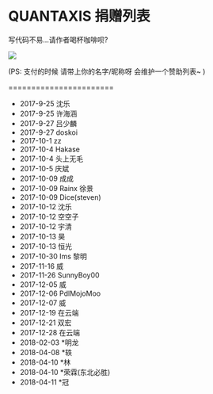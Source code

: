 # QUANTAXIS 捐赠列表

写代码不易...请作者喝杯咖啡呗?


![](http://osnhakmay.bkt.clouddn.com/alipay.png)

(PS: 支付的时候 请带上你的名字/昵称呀 会维护一个赞助列表~ )

=======================

- 2017-9-25 沈乐
- 2017-9-25 许海涵
- 2017-9-27 吕少麟
- 2017-9-27 doskoi
- 2017-10-1 zz
- 2017-10-4 Hakase
- 2017-10-4 头上无毛
- 2017-10-5 庆斌
- 2017-10-09 成成
- 2017-10-09 Rainx 徐景
- 2017-10-09 Dice(steven)
- 2017-10-12 沈乐
- 2017-10-12 空空子
- 2017-10-12 宇清
- 2017-10-13 昊
- 2017-10-13 恒光
- 2017-10-30 Ims 黎明
- 2017-11-16 威
- 2017-11-26 SunnyBoy00
- 2017-12-05 威
- 2017-12-06 PdlMojoMoo
- 2017-12-07 威
- 2017-12-19 在云端
- 2017-12-21 双宏
- 2017-12-28 在云端
- 2018-02-03 *明龙
- 2018-04-08 *轶
- 2018-04-10 *林
- 2018-04-10 *荣霖(东北必胜)
- 2018-04-11 *冠
